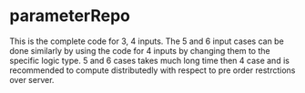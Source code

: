 # parameterRepo
This is the complete code for 3, 4 inputs. The 5 and 6 input cases can be done similarly by using the code for 4 inputs by changing them to the specific logic type. 5 and 6 cases takes much long time then 4 case and is recommended to compute distributedly with respect to pre order restrctions over server.
